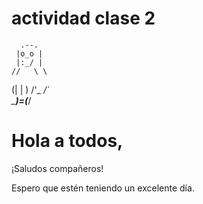 # actividad clase 2

      .--.
     |o_o |
     |:_/ |
    //   \ \
   (|     | )
  /'\_   _/`\
  \___)=(___/

# Hola a todos,

¡Saludos compañeros!

Espero que estén teniendo un excelente día.
